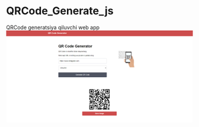 # QRCode_Generate_js
QRCode generatsiya qiluvchi web app
![rasm topilmadi](https://github.com/shahzodbek97/QRCode_Generate_js/blob/master/img/img.png?raw=true)
